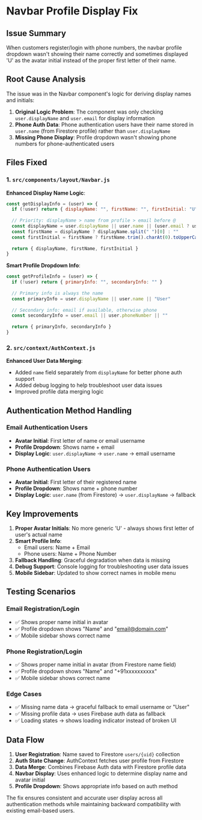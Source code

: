 # Navbar Profile Display Fix

## Issue Summary
When customers register/login with phone numbers, the navbar profile dropdown wasn't showing their name correctly and sometimes displayed 'U' as the avatar initial instead of the proper first letter of their name.

## Root Cause Analysis
The issue was in the Navbar component's logic for deriving display names and initials:

1. **Original Logic Problem**: The component was only checking `user.displayName` and `user.email` for display information
2. **Phone Auth Data**: Phone authentication users have their name stored in `user.name` (from Firestore profile) rather than `user.displayName`
3. **Missing Phone Display**: Profile dropdown wasn't showing phone numbers for phone-authenticated users

## Files Fixed

### 1. `src/components/layout/Navbar.js`
**Enhanced Display Name Logic**:
```javascript
const getDisplayInfo = (user) => {
  if (!user) return { displayName: "", firstName: "", firstInitial: "U" }
  
  // Priority: displayName > name from profile > email before @
  const displayName = user.displayName || user.name || (user.email ? user.email.split('@')[0] : "")
  const firstName = displayName ? displayName.split(" ")[0] : ""
  const firstInitial = firstName ? firstName.trim().charAt(0).toUpperCase() : "U"
  
  return { displayName, firstName, firstInitial }
}
```

**Smart Profile Dropdown Info**:
```javascript
const getProfileInfo = (user) => {
  if (!user) return { primaryInfo: "", secondaryInfo: "" }
  
  // Primary info is always the name
  const primaryInfo = user.displayName || user.name || "User"
  
  // Secondary info: email if available, otherwise phone
  const secondaryInfo = user.email || user.phoneNumber || ""
  
  return { primaryInfo, secondaryInfo }
}
```

### 2. `src/context/AuthContext.js`
**Enhanced User Data Merging**:
- Added `name` field separately from `displayName` for better phone auth support
- Added debug logging to help troubleshoot user data issues
- Improved profile data merging logic

## Authentication Method Handling

### Email Authentication Users
- **Avatar Initial**: First letter of name or email username
- **Profile Dropdown**: Shows name + email
- **Display Logic**: `user.displayName` → `user.name` → email username

### Phone Authentication Users  
- **Avatar Initial**: First letter of their registered name
- **Profile Dropdown**: Shows name + phone number
- **Display Logic**: `user.name` (from Firestore) → `user.displayName` → fallback

## Key Improvements

1. **Proper Avatar Initials**: No more generic 'U' - always shows first letter of user's actual name
2. **Smart Profile Info**: 
   - Email users: Name + Email
   - Phone users: Name + Phone Number
3. **Fallback Handling**: Graceful degradation when data is missing
4. **Debug Support**: Console logging for troubleshooting user data issues
5. **Mobile Sidebar**: Updated to show correct names in mobile menu

## Testing Scenarios

### Email Registration/Login
- ✅ Shows proper name initial in avatar
- ✅ Profile dropdown shows "Name" and "email@domain.com"
- ✅ Mobile sidebar shows correct name

### Phone Registration/Login  
- ✅ Shows proper name initial in avatar (from Firestore name field)
- ✅ Profile dropdown shows "Name" and "+91xxxxxxxxxx"
- ✅ Mobile sidebar shows correct name

### Edge Cases
- ✅ Missing name data → graceful fallback to email username or "User"
- ✅ Missing profile data → uses Firebase auth data as fallback
- ✅ Loading states → shows loading indicator instead of broken UI

## Data Flow

1. **User Registration**: Name saved to Firestore `users/{uid}` collection
2. **Auth State Change**: AuthContext fetches user profile from Firestore
3. **Data Merge**: Combines Firebase Auth data with Firestore profile data
4. **Navbar Display**: Uses enhanced logic to determine display name and avatar initial
5. **Profile Dropdown**: Shows appropriate info based on auth method

The fix ensures consistent and accurate user display across all authentication methods while maintaining backward compatibility with existing email-based users.